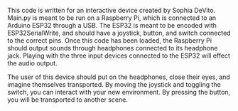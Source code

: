 This code is written for an interactive device created by Sophia DeVito. Main.py is meant to be run on a Raspberry Pi, which is connected to an Arduino ESP32 through a USB. The ESP32 is meant to be encoded with ESP32SerialWrite, and should have a joystick, button, and switch connected to the correct pins. Once this code has been loaded, the Raspberry Pi should output sounds through headphones connected to its headphone jack. Playing with the three input devices connected to the ESP32 will effect the audio output.

The user of this device should put on the headphones, close their eyes, and imagine themselves transported. By moving the joystick and toggling the switch, you can interact with your new environment. By pressing the button, you will be transported to another scene.
